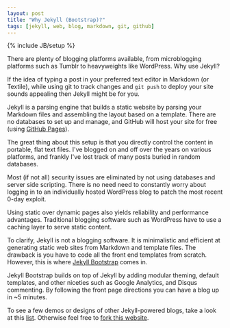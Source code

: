 ```yaml
---
layout: post
title: "Why Jekyll (Bootstrap)?"
tags: [jekyll, web, blog, markdown, git, github]
---
```

{% include JB/setup %}

There are plenty of blogging platforms available, from microblogging platforms
such as Tumblr to heavyweights like WordPress.  Why use Jekyll?

If the idea of typing a post in your preferred text editor in Markdown (or
Textile), while using git to track changes and `git push` to deploy your site
sounds appealing then Jekyll might be for you.

Jekyll is a parsing engine that builds a static website by parsing your Markdown
files and assembling the layout based on a template. There are no databases to
set up and manage, and GitHub will host your site for free (using [GitHub
Pages](http://pages.github.com/)).

The great thing about this setup is that you directly control the content in
portable, flat text files. I've blogged on and off over the years on various
platforms, and frankly I've lost track of many posts buried in random databases.

Most (if not all) security issues are eliminated by not using databases and
server side scripting. There is no need need to constantly worry about logging
in to an individually hosted WordPress blog to patch the most recent 0-day
exploit.

Using static over dynamic pages also yields reliability and performance
advantages. Traditional blogging software such as WordPress have to use a
caching layer to serve static content.

To clarify, Jekyll is not a blogging software. It is minimalistic and efficient
at generating static web sites from Markdown and template files. The drawback is
you have to code all the front end templates from scratch. However, this is
where [Jekyll Bootstrap](http://jekyllbootstrap.com/) comes in.

Jekyll Bootstrap builds on top of Jekyll by adding modular theming, default
templates, and other niceties such as Google Analytics, and Disqus commenting.
By following the front page directions you can have a blog up in ~5 minutes.

To see a few demos or designs of other Jekyll-powered blogs, take a look at this
[list](https://github.com/mojombo/jekyll/wiki/sites). Otherwise feel free to
[fork this website](https://github.com/wting/williamting.com).

